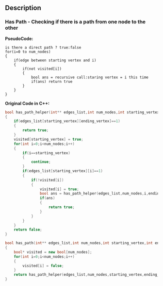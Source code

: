 ## Description

### Has Path - Checking if there is a path from one node to the other

<b>PseudoCode:</b>

    is there a direct path ? true:false
    for(i=0 to num_nodes)
    {
        if(edge between starting vertex and i)
        {
            if(not visited[i])
            {
                bool ans = recursive call:staring vertex = i this time
                if(ans) return true
            }
        }
    }
    
<b>Original Code in C++:</b>    
    
```cpp
bool has_path_helper(int** edges_list,int num_nodes,int starting_vertex,int ending_vertex,bool* visited)
{
    if(edges_list[starting_vertex][ending_vertex]==1)
    {
        return true;
    }
    visited[starting_vertex] = true;
    for(int i=0;i<num_nodes;i++)
    {
        if(i==starting_vertex)
        {
            continue;
        }
        if(edges_list[starting_vertex][i]==1)
        {
            if(!visited[i])
            {
                visited[i] = true;
                bool ans = has_path_helper(edges_list,num_nodes,i,ending_vertex,visited);
                if(ans)
                {
                    return true;
                }
            } 
        }
    }
    return false;
}

bool has_path(int** edges_list,int num_nodes,int starting_vertex,int ending_vertex)
{
    bool* visited = new bool[num_nodes];
    for(int i=0;i<num_nodes;i++)
    {
        visited[i] = false;
    }
    return has_path_helper(edges_list,num_nodes,starting_vertex,ending_vertex,visited);
}
```
